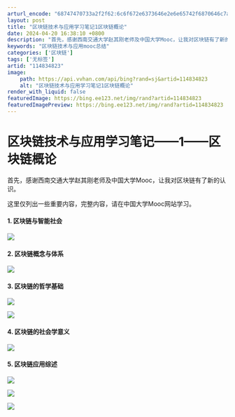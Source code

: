```yaml
---
arturl_encode: "68747470733a2f2f62:6c6f672e6373646e2e6e65742f6870646c7a7538303130302f:61727469636c652f64657461696c732f313134383334383233"
layout: post
title: "区块链技术与应用学习笔记1区块链概论"
date: 2024-04-20 16:38:10 +0800
description: "首先，感谢西南交通大学赵其刚老师及中国大学Mooc，让我对区块链有了新的认识。这里仅列出一些重要内容"
keywords: "区块链技术与应用mooc总结"
categories: ['区块链']
tags: ['无标签']
artid: "114834823"
image:
    path: https://api.vvhan.com/api/bing?rand=sj&artid=114834823
    alt: "区块链技术与应用学习笔记1区块链概论"
render_with_liquid: false
featuredImage: https://bing.ee123.net/img/rand?artid=114834823
featuredImagePreview: https://bing.ee123.net/img/rand?artid=114834823
---
```


# 区块链技术与应用学习笔记——1——区块链概论

首先，感谢西南交通大学赵其刚老师及中国大学Mooc，让我对区块链有了新的认识。

这里仅列出一些重要内容，完整内容，请在中国大学Mooc网站学习。

#### 1. 区块链与智能社会

![](https://i-blog.csdnimg.cn/blog_migrate/8df92a98fc9f9d97c965a0f87ebb005c.png)

#### 2. 区块链概念与体系

![](https://i-blog.csdnimg.cn/blog_migrate/b0b37fba715a1eb76c175aae68a8ddd3.png)

#### 3. 区块链的哲学基础

![](https://i-blog.csdnimg.cn/blog_migrate/371e35c59b47dce07bb84e4fc17ab982.png)

![](https://i-blog.csdnimg.cn/blog_migrate/16fcfde3022397f8a4f9a7fe7b336637.png)

#### 4. 区块链的社会学意义

![](https://i-blog.csdnimg.cn/blog_migrate/2661fad3192e12d309acb1788ec5133b.png)

#### 5. 区块链应用综述

![](https://i-blog.csdnimg.cn/blog_migrate/73255035832990dd819c1ae195a01d2b.png)

![](https://i-blog.csdnimg.cn/blog_migrate/6cd18e8ac6a4b718826f7106afc60d5d.png)

![](https://i-blog.csdnimg.cn/blog_migrate/5af0163e45e020ebc7e908da1967a0fa.png)